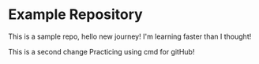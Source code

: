 # Example Repository
This is a sample repo, hello new journey! I'm learning faster than I thought!

This is a second change
Practicing using cmd for gitHub!
